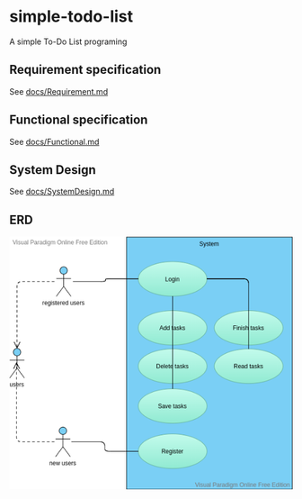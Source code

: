 # simple-todo-list

A simple To-Do List programing

## Requirement specification

See [docs/Requirement.md](https://github.com/SDM-2021-16-SpongeBob/simple-todo-list/blob/main/docs/Requirement.md)

## Functional specification

See [docs/Functional.md](https://github.com/SDM-2021-16-SpongeBob/simple-todo-list/blob/main/docs/Functional.md)

## System Design

See [docs/SystemDesign.md](https://github.com/SDM-2021-16-SpongeBob/simple-todo-list/blob/main/docs/SystemDesign.md)

## ERD

![ERD](https://raw.githubusercontent.com/SDM-2021-16-SpongeBob/simple-todo-list/main/docs/images/ERD.png)
